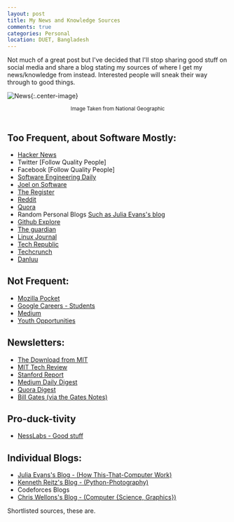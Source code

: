 ```yaml
---
layout: post
title: My News and Knowledge Sources
comments: true
categories: Personal
location: DUET, Bangladesh
---
```


Not much of a great post but I've decided that I'll stop sharing good stuff on social media and share a blog stating my sources of where I get my news/knowledge from instead. Interested people will sneak their way through to good things.

![News](https://news.nationalgeographic.com/content/dam/news/photos/000/786/78619.ngsversion.1469638820619.adapt.1900.1.jpg){:.center-image}
<center> <small>Image Taken from National Geographic</small> </center> <br>


## Too Frequent, about Software Mostly:

- [Hacker News](http://news.ycombinator.com/)
- Twitter  [Follow Quality People]
- Facebook [Follow Quality People]
- [Software Engineering Daily](https://softwareengineeringdaily.com/)
- [Joel on Software](https://www.joelonsoftware.com/)
- [The Register](https://www.theregister.co.uk/)
- [Reddit](http://reddit.com/)
- [Quora](http://quora.com/)
- Random Personal Blogs [Such as Julia Evans's blog](https://jvns.ca)
- [Github Explore](https://github.com/explore)
- [The guardian](https://www.theguardian.com/international)
- [Linux Journal](https://www.linuxjournal.com/)
- [Tech Republic](https://www.techrepublic.com/)
- [Techcrunch](https://techcrunch.com/)
- [Danluu](https://danluu.com/)

## Not Frequent:

- [Mozilla Pocket](https://getpocket.com/explore/)
- [Google Careers - Students](https://careers.google.com/students)
- [Medium](https://medium.com/)
- [Youth Opportunities](https://www.youthop.com/)

## Newsletters:

- [The Download from MIT](https://www.technologyreview.com/the-download/)
- [MIT Tech Review](https://go.technologyreview.com/newsletters)
- [Stanford Report](https://news.stanford.edu/stanford-report/)
- [Medium Daily Digest](https://medium.com/@ExtendedDigest)
- [Quora Digest](https://www.quora.com/settings/notifications)
- [Bill Gates (via the Gates Notes)](https://www.gatesnotes.com/)

## Pro-duck-tivity
- [NessLabs - Good stuff](https://nesslabs.com/)

## Individual Blogs: 

- [Julia Evans's Blog - (How This-That-Computer Work)](https://jvns.ca/)
- [Kenneth Reitz's Blog - (Python-Photography)](https://www.kennethreitz.org/)
- Codeforces Blogs
- [Chris Wellons's Blog - (Computer {Science, Graphics})](http://nullprogram.com/index/)


Shortlisted sources, these are.
